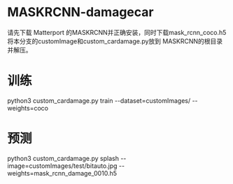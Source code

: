 # MASKRCNN-damagecar
请先下载 Matterport  的MASKRCNN并正确安装，同时下载mask_rcnn_coco.h5
将本分支的customImage和custom_cardamage.py放到 MASKRCNN的根目录并解压。
# 训练
python3 custom_cardamage.py train --dataset=customImages/  --weights=coco

# 预测
python3 custom_cardamage.py splash --image=customImages/test/bitauto.jpg --weights=mask_rcnn_damage_0010.h5
